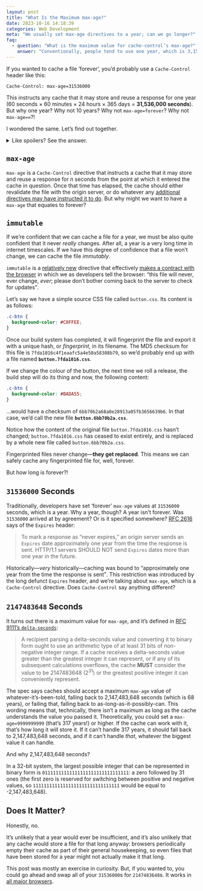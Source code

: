 ```yaml
---
layout: post
title: "What Is the Maximum max-age?"
date: 2023-10-16 14:18:39
categories: Web Development
meta: "We usually set max-age directives to a year; can we go longer?"
faq:
  - question: "What is the maximum value for cache-control’s max-age?"
    answer: "Conventionally, people tend to use one year, which is 3,1536,000 seconds. However, the spec says that caches MUST honour up to 2,147,483,648 seconds, which, in a 32-bit system, is the largest possible integer that can be represented in binary form. That’s a whopping 68 years!"
---
```


If you wanted to cache a file ‘forever’, you’d probably use a `Cache-Control`
header like this:

```
Cache-Control: max-age=31536000
```

This instructs any cache that it may store and reuse a response for one year (60
seconds × 60 minutes × 24 hours × 365 days = **31,536,000 seconds**). But why
one year? Why not 10 years? Why not `max-age=forever`? Why not `max-age=∞`?!

I wondered the same. Let’s find out together.

<details>
  <summary>Like spoilers? See the answer.</summary>
  <p>It’s <code>2147483648</code> seconds, or 68 years. To find out why, read on!</p>
</details>

## `max-age`

`max-age` is a `Cache-Control` directive that instructs a cache that it may
store and reuse a response for <var>n</var> seconds from the point at which it
entered the cache in question. Once that time has elapsed, the cache should
either revalidate the file with the origin server, or do whatever any
[additional directives may have instructed it to
do](/2019/03/cache-control-for-civilians/). But why might we want to have
a `max-age` that equates to forever?

## `immutable`

If we’re confident that we can cache a file for a year, we must be also quite
confident that it never _really_ changes. After all, a year is a very long time
in internet timescales. If we have this degree of confidence that a file won’t
change, we can cache the file <i>immutably</i>.

`immutable` is a [relatively
new](https://mailarchive.ietf.org/arch/msg/httpbisa/6gS9zGCh4tIB3hKa67wsoHdb4gY/)
directive that effectively [makes a contract with the
browser](/2019/03/cache-control-for-civilians/#immutable) in which we as
developers tell the browser: <q>this file will never, ever change, _ever_;
please don’t bother coming back to the server to check for updates</q>.

Let’s say we have a simple source CSS file called `button.css`. Its content is
as follows:

```css
.c-btn {
  background-color: #C0FFEE;
}
```

Once our build system has completed, it will fingerprint the file and export it
with a unique hash, or _fingerprint_, in its filename. The MD5 checksum for this
file is `7fda1016c4f1eaafc5a4e50a58308b79`, so we’d probably end up with a file
named **`button.7fda1016.css`**.

If we change the colour of the button, the next time we roll a release, the
build step will do its thing and now, the following content:

```css
.c-btn {
  background-color: #BADA55;
}
```

…would have a checksum of `6bb70b2a68a0e28913a05fb3656639b6`. In that case, we’d
call the new file **`button.6bb70b2a.css`**.

Notice how the content of the original file `button.7fda1016.css` hasn’t
changed; `button.7fda1016.css` has ceased to exist entirely, and is replaced by
a whole new file called `button.6bb70b2a.css`.

Fingerprinted files never change—**they get replaced**. This means we can safely
cache any fingerprinted file for, well, forever.

But how long is forever?!

## `31536000` Seconds

Traditionally, developers have set ‘forever’ `max-age` values at `31536000`
seconds, which is a year. Why a year, though? A year isn’t forever. Was
`31536000` arrived at by agreement? Or is it specified somewhere? [RFC
2616](https://datatracker.ietf.org/doc/html/rfc2616#section-14.21) says of the
`Expires` header:

> To mark a response as “never expires,” an origin server sends an `Expires`
> date approximately one year from the time the response is sent. HTTP/1.1
> servers SHOULD NOT send `Expires` dates more than one year in the future.

Historically—_very_ historically—caching was bound to <q>approximately one year
from the time the response is sent</q>. This restriction was introduced by the
long defunct `Expires` header, and we’re talking about `max-age`, which is
a `Cache-Control` directive. Does `Cache-Control` say anything different?

## `2147483648` Seconds

It turns out there is a maximum value for `max-age`, and it’s defined in [RFC
9111’s
`delta-seconds`](https://datatracker.ietf.org/doc/html/rfc9111#section-1.2.2):

> A recipient parsing a delta-seconds value and converting it to binary form
> ought to use an arithmetic type of at least 31 bits of non-negative integer
> range. If a cache receives a delta-seconds value greater than the greatest
> integer it can represent, or if any of its subsequent calculations overflows,
> the cache **MUST** consider the value to be 2147483648 (2<sup>31</sup>) or the
> greatest positive integer it can conveniently represent.

The spec says caches should accept a maximum `max-age` value of
whatever-it’s-been-told, falling back to 2,147,483,648 seconds (which is 68
years), or failing that, falling back to as-long-as-it-possibly-can. This
wording means that, technically, there isn’t a maximum as long as the cache
understands the value you passed it. Theoretically, you could set
a `max-age=9999999999` (that’s 317 years!) or higher. If the cache can work with
it, that’s how long it will store it. If it can’t handle 317 years, it should
fall back to 2,147,483,648 seconds, and if it can’t handle _that_, whatever the
biggest value it can handle.

And why 2,147,483,648 seconds?

In a 32-bit system, the largest possible integer that can be represented in
binary form is `01111111111111111111111111111111`: a zero followed by 31 ones
(the first zero is reserved for switching between positive and negative values,
so `11111111111111111111111111111111` would be equal to -2,147,483,648).

## Does It Matter?

Honestly, no.

It’s unlikely that a year would ever be insufficient, and it’s also unlikely
that any cache would store a file for that long anyway: browsers periodically
empty their cache as part of their general housekeeping, so even files that have
been stored for a year might not actually make it that long.

This post was mostly an exercise in curiosity. But, if you wanted to, you could
go ahead and swap all of your `31536000`s for `2147483648`s. It works in [all
major browsers](https://cache-tests.fyi/).
